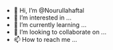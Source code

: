 - 👋 Hi, I’m @Nourullahaftal
- 👀 I’m interested in ...
- 🌱 I’m currently learning ...
- 💞️ I’m looking to collaborate on ...
- 📫 How to reach me ...

<!---
Nourullahaftal/Nourullahaftal is a ✨ special ✨ repository because its `README.md` (this file) appears on your GitHub profile.
You can click the Preview link to take a look at your changes.
--->
